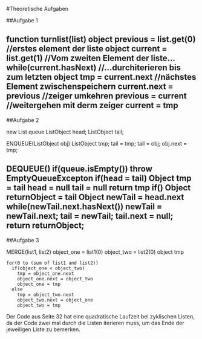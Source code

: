 #Theoretische Aufgaben

##Aufgabe 1

function turnlist(list)
  object previous = list.get(0) //erstes element der liste
  object current = list.get(1)  //Vom zweiten Element der liste...
  while(current.hasNext)        //...durchiterieren bis zum letzten
    object tmp = current.next   //nächstes Element zwischenspeichern
    current.next = previous     //zeiger umkehren
    previous = current          //weitergehen mit derm zeiger
    current = tmp               
-----------------------------------------------

##Aufgabe 2

  new List queue
  ListObject head;
  ListObject tail;

  ENQUEUE(ListObject obj)
    ListObject tmp;
    tail = tmp;
    tail = obj;
    obj.next = tmp;

  DEQUEUE()
    if(queue.isEmpty())
      throw EmptyQueueExcepton
    if(head = tail)
      Object tmp = tail
      head = null
      tail = null
      return tmp
    if()
    Object returnObject = tail
    Object newTail = head.next
    while(newTail.next.hasNext())
      newTail = newTail.next;
    tail = newTail;
    tail.next = null;
    return returnObject;
-------------------------------------------

##Aufgabe 3


  MERGE(list1, list2)
    object_one = list1(0)
    object_two = list2(0)
    object tmp

    for(0 to (sum of list1 and list2))
      if(object_one < object_two)
        tmp = object_one.next
        object_one.next = object_two
        object_one = tmp
      else
        tmp = object_two.next
        object_two.next = object_one
        object_two = tmp

  Der Code aus Seite 32 hat eine quadratische Laufzeit bei zyklischen Listen,
  da der Code zwei mal durch die Listen iterieren muss, um das Ende der jeweiligen
  Liste zu bemerken.
